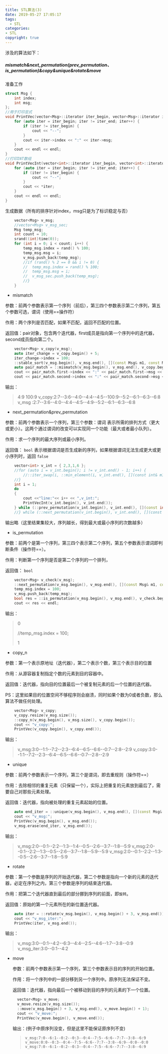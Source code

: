 ```yaml
---
title: STL算法(3)
date: 2019-05-27 17:05:17
tags:
  - STL
categories: 
- STL
copyright: true
---
```


涉及的算法如下：

##### mismatch&next_permutation(prev_permutation、is_permutation)&copy&unique&rotate&move

准备工作

```c++
struct Msg {
	int index;
	int msg;
};
//用于打印显式
void PrintVec(vector<Msg>::iterator iter_begin, vector<Msg>::iterator iter_end) {
	for (auto iter = iter_begin; iter != iter_end; iter++) {
		if (iter != iter_begin) {
			cout << "--";
		}
		cout << iter->index << ":" << iter->msg;
	}
	cout << endl << endl;
}
//打印INT数组
void PrintVecInt(vector<int>::iterator iter_begin, vector<int>::iterator iter_end) {
	for (auto iter = iter_begin; iter != iter_end; iter++) {
		if (iter != iter_begin) {
			cout << "--";
		}
		cout << *iter;
	}
	cout << endl << endl;
}
```

生成数据（所有的排序针对index，msg只是为了标识稳定与否）

```c++
	vector<Msg> v_msg;
	//vector<Msg> v_msg_sec;
	Msg temp_msg;
	int count = 10; 
	srand((int)time(0));
	for (int i = 0; i < count; i++) {
		temp_msg.index = rand() % 100;
		temp_msg.msg = i;
		v_msg.push_back(temp_msg);
		//if (rand() % 2 == 0 && i != 0) {
		//	temp_msg.index = rand() % 100;
		//	temp_msg.msg = i;
		//	v_msg_sec.push_back(temp_msg);
		//}
	}
```

- mismatch

  <!--more-->

参数：前两个参数表示第一个序列（前后），第三四个参数表示第二个序列，第五个参数可选，谓词（使用==操作符）

作用：两个序列是否匹配，如果不匹配，返回不匹配的位置。

返回值：pair对象，包含两个迭代器，first成员是指向第一个序列中的迭代器，second成员指向第二个。

```C++
	vector<Msg> v_copy(v_msg);
	auto iter_change = v_copy.begin() + 5;
	iter_change->index = 100;
	::stable_sort(v_msg.begin(), v_msg.end(), [](const Msg& m1, const Msg& m2) {return m1.index < m2.index; });
	auto pair_match = ::mismatch(v_msg.begin(), v_msg.end(), v_copy.begin(), v_copy.end(), [](const Msg& m1, const Msg& m2) {return m1.index == m2.index; });
	cout << pair_match.first->index << ":" << pair_match.first->msg << endl;
	cout << pair_match.second->index << ":" << pair_match.second->msg << endl;
```

输出：

> 	4:9
> 	100:9
> 	v_copy:2:7--3:6--4:0--4:4--4:5--100:9--5:2--6:1--6:3--6:8
> 	v_msg :2:7--3:6--4:0--4:4--4:5--4:9--5:2--6:1--6:3--6:8

- next_permutation&prev_permutation

参数：前两个参数表示一个序列，第三个参数：谓词 表示所需的排列方式（更大或更小）。这两个通过谓词的改变可以实现同一个功能（最大或者最小队列）。

作用：求一个序列的最大序列或最小序列。

返回值： `bool` 表示根据谓词是否生成新的序列，如果根据谓词无法生成更大或更小序列时，返回 `false`

```C++
	vector<int> v_int = { 2,3,1,6 };
	//for (auto i = v_int.begin(); i != v_int.end() - 1; i++) {
		//::iter_swap(i, ::min_element(i, v_int.end(), [](const int& m1, const int& m2) {return m1 < m2; }));
	//}
	int i = 1;
	do 
	{
		cout <<"line:"<< i++ << ",v_int:";
		PrintVecInt(v_int.begin(), v_int.end());
	} while (::prev_permutation(v_int.begin(), v_int.end(), [](const int& m1, const int& m2) {return m1 < m2; }));
	//} while (::next_permutation(v_int.begin(), v_int.end(), [](const int& m1, const int& m2) {return m1 < m2; }));
```

输出略（这里结果集较大，序列越长，得到最大或最小序列的次数越多）

- is_permutation

参数：前两个是第一个序列，第三四个表示第二个序列，第五个参数表示谓词即判断条件（操作符==）。

作用：判断第一个序列是否是第二个序列的一个排列，

返回值： `bool` 

```c++
	vector<Msg> v_check(v_msg); 
	::next_permutation(v_msg.begin(), v_msg.end(), [](const Msg& m1, const Msg& m2) {return m1.index < m2.index; });
	temp_msg.index = 100;
	v_msg.push_back(temp_msg);
	bool res = ::is_permutation(v_msg.begin(), v_msg.end(), v_check.begin(), v_check.end(), [](const Msg& m1, const Msg& m2) {return m1.index == m2.index; });
	cout << res << endl;
```

输出：

> 0  
>
> //temp_msg.index = 100;
>
> 1

- copy_n

参数：第一个表示原地址（迭代器），第二个表示个数，第三个表示目的位置

作用：从源容器复制指定个数的元素到目的容器中。

返回值：迭代器，指向目的位置最后一个被复制元素的后一个位置的迭代器。

PS：这里如果目的位置空间不够程序则会崩溃，同时如果个数为0或者负数，那么算法不做任何处理。

```c++
	vector<Msg> v_copy;
	v_copy.resize(v_msg.size());
	::copy_n(v_msg.begin(), v_msg.size(), v_copy.begin());
	cout << "v_copy:";
	PrintVec(v_copy.begin(), v_copy.end());
```

输出：

> 	v_msg:3:0--1:1--7:2--2:3--6:4--6:5--6:6--0:7--2:8--2:9
> 	v_copy:3:0--1:1--7:2--2:3--6:4--6:5--6:6--0:7--2:8--2:9

- unique

参数：前两个参数表示一个序列，第三个是谓词，即去重规则（操作符==）

作用：去除相邻的重复元素（只保留一个），实际上把重复的元素放到最后了，需要自己对那些元素处理。

返回值：迭代器，指向被处理的重复元素起始的位置。

```c++
	auto end_iter = ::unique(v_msg.begin(), v_msg.end(), [](const Msg& m1, const Msg& m2) {return m1.index == m2.index; });
	cout << "v_msg:";
	PrintVec(v_msg.begin(), v_msg.end());
	v_msg.erase(end_iter, v_msg.end());
```

输出：

> 	v_msg:2:0--0:1--2:2--1:3--1:4--0:5--2:6--3:7--1:8--5:9
> 	v_msg:2:0--0:1--2:2--1:3--0:5--2:6--3:7--1:8--5:9--5:9
> 	v_msg:2:0--0:1--2:2--1:3--0:5--2:6--3:7--1:8--5:9

- rotate

参数：第一个参数是序列的开始迭代器，第二个参数是指向一个新的元素的迭代器，必定在序列之内，第三个参数是序列的结束迭代器。

作用：把第二个迭代器直到最后的部分挪到序列的前面，即`旋转`。

返回值：原始的第一个元素所在的新位置迭代器。

```C++
	auto iter = ::rotate(v_msg.begin(), v_msg.begin() + 3, v_msg.end());
	cout << "v_msg_iter:";
	PrintVec(iter, v_msg.end());
```

输出：

> 	v_msg:3:0--0:1--4:2--6:3--4:4--2:5--4:6--1:7--3:8--0:9
> 	v_msg_iter:3:0--0:1--4:2

- move

  参数：前两个参数表示第一个序列，第三个参数表示目的序列的开始位置。

  作用：将一个序列中的一部分移到另一个序列中。原序列无法保证不变。

  返回值：迭代器，指向最后一个被移动到目的序列的元素的下一个位置。

  ```c++
  	vector<Msg> v_move;
  	v_move.resize(v_msg.size());
  	::move(v_msg.begin() + 3, v_msg.end(), v_move.begin() + 1);
  	cout << "v_move:";
  	PrintVec(v_move.begin(), v_move.end());
  ```

  输出：(例子中原序列没变，但是这里不能保证原序列不变)

  > 	v_msg:7:0--6:1--0:2--0:3--0:4--7:5--6:6--7:7--3:8--6:9
  > 	v_move:0:0--0:3--0:4--7:5--6:6--7:7--3:8--6:9--0:0--0:0
  > 	v_msg:7:0--6:1--0:2--0:3--0:4--7:5--6:6--7:7--3:8--6:9